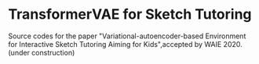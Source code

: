 # TransformerVAE for Sketch Tutoring
Source codes for the paper "Variational-autoencoder-based Environment for Interactive Sketch Tutoring Aiming for Kids",accepted by WAIE 2020. (under construction) 

